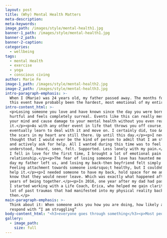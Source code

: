 ```yaml
---
layout: post
title: (Why) Mental Health Matters
meta-description:
meta-keywords:
image_path: /images/style/mental-health1.jpg
banner-1_path: /images/style/mental-health1.jpg
banner-2_path:
banner-2-caption:
categories:
  - wellbeing
tags:
  - mental Health
  - exercise
  - yoga
  - conscious civing
author: Marie Fe
image-1_path: /images/style/mental-health2.jpg
image-2_path: /images/style/mental-health3.jpg
intro-paragraph-emphasis: >-
  When I (Marie) was 24 years old, my father passed away. The months following
  this event have probably been the hardest, most emotional of my entire life.
intro-content_html: >-
  <p>Losing someone you love and have known since the day you were born is
  hurtful and feels completely surreal. Events like this can really mess with
  your mind and cause damage to your mental health without you even realising
  it.</p><p>As with any other event in life that throws you off course, you
  eventually learn to deal with it and move on. I certainly did, too &ndash; but
  the scars in my heart are still there. Up until this day.</p><p>I never
  thought that I would ever be the kind of person to admit that I am struggling
  and actively ask for help. All I wanted during this time was to feel
  understood, heard, seen, felt. Supported. Less lonely with my pain.</p><p>When
  I fell in love for the first time, I brought a lot of emotional pain into this
  relationship.</p><p>The fear of losing someone I love has haunted me since the
  day my father left us, and losing my back-then boyfriend felt simply horrible.
  Feeling attachment towards someone isn&rsquo;t healthy, but I couldn&rsquo;t
  help it.</p><p>I needed someone to have my back, hold space for me and let me
  know that they would never leave. Which was exactly what happened after 5
  years of being together.</p><p>In 2016, one year after my dad had passed away,
  I started working with a Life Coach, Erica, who helped me gain clarity on a
  lot of past traumas that had manifested into my physical reality back
  then.</p>
main-paragraph-emphasis: >-
  Think about it: When someone asks you how you are doing, how likely are you to
  respond with “I am struggling”
body-content_html: "<h3>everyone goes through something</h3><p>Most people struggle mentally at some point in their lives, and 99% of them aren&rsquo;t even aware of their own pain, as they are subconsciously not giving themselves permission to show &ldquo;weakness&rdquo; (aka how they TRULY feel on the inside). In today&rsquo;s society, we are - in most cases - pretending to be &ldquo;just fine&rdquo;.</p><p>Think about it: When someone asks you how you are doing, how likely are you to respond with &ldquo;I am struggling&rdquo; when you are going through a hard time? How likely are you to admit that things aren&rsquo;t all flowers, rainbows and sunshine?</p><p>Most of us suffer from traumas, in one way or another. Whether that&rsquo;s birth trauma, events in our childhoods that left scars in our hearts or a toxic relationship that made us lose trust in our friends and/ or significant others.&nbsp;</p><h3>how willing are you to open up and ask for help?&nbsp;</h3><p>Becoming aware of, working through and releasing those traumas is crucial in order to be able to live a life of emotional freedom. Healing is a journey that takes time and consistent effort.</p><p>I decided to put in the effort to release my pain. I was done with sabotaging myself, compensating my feeling of unworthiness through overachieving in my job and punishing myself through a lack of self-care because I simply felt like I didn&rsquo;t deserve to feel good.</p><p>If my father had to die way too early, who was I to live a happy life? That&rsquo;s not fair. And so I punished myself by working tirelessly until I quit my job and decided to make some big changes in my life.</p><p>In 2016 I left my job, applied for a master program in Barcelona and booked a 6-week holiday to Asia before my new life in Spain was going to start.</p><p>That&rsquo;s when I met someone who would change my view on life forever.</p><h3>love turned my world around</h3><p>You all know him, and I won&rsquo;t go into too much detail in regard to our love story for now :) . You can read more about how Jake and I met&nbsp;<a href=\"https://www.mariefeandjakesnow.com/blog/2018/12/14/our-love-story\">here.</a></p><p>1 year ago, the love of my life &amp; fianc&eacute; Jake and myself became something completely different. Because we realised that we didn&rsquo;t have to live an ordinary life. We had built something out of pure passion, endless love for life and each other. And a strong excitement to explore this beautiful planet we get to call our home.</p><p>So, we decided to start traveling full-time.&nbsp;</p><p>Not only did we invest all of our time, energy and attention into building our personal online brand, but worked incredibly hard to touch as many lives as possible. We wanted to be part of the change we wished to see in this world. All we wanted back then was being together 24/7, do what we love for a living and empower people all across the globe to fearlessly go after their dreams as well.&nbsp;</p><p>And so, we did. And the more our &ldquo;baby&rdquo; grew, the more time we spent in front of screens. The more we traveled, the less we were able to stick to our healthy routines of yoga, reading, journaling.&nbsp;</p><h3>2020: new life decisions and visions we want to manifest</h3><p>Now our goal is to get back on track in 2020. Stick to our routines, reach our new goals. I will definitely talk about our goals and how we define them in our stories in a next blog post.</p><p>In order to deal with our new life decisions, I started talking to my new life coach, Laura, a couple of months ago. Whenever I feel like I need advice from someone who has a neutral opinion about my life, I call her.</p><p>A life coach is offering guidance by clarifying and supporting the achievement of personal and professional goals. He or she is helping you to improve communication skills and establishing a work-life-balance in order to strengthen your mental health. But also finding your worth, working on your mental health as well as a sense of confidence and self-love.</p><p>Life is beautiful, but it can also be extremely overwhelming sometimes especially when you&rsquo;re trying to find a balance between your work, social life, self-care and everything in between. This is what Laura is helping me with. \uFEFF</p><h3>your dreams are worth pursuing</h3><p>Working with a life coach feels more aligned with me than seeing a therapist. I want someone to ask me questions that would help me find the answers within myself. Not someone who has read all the books, but still has no idea how I was actually feeling.</p><p>If you&rsquo;re struggling with your mental health, if you&rsquo;re going through a hard time, giving into self-sabotage and feel like you aren&rsquo;t worthy of living a life you love, don&rsquo;t be afraid to ask for help. Because your mental health matters.</p><p>That&rsquo;s why I thought I would share some great books Laura recommended to me as well as her details in case you&rsquo;re consider hiring someone to support you on your journey towards a more aligned and balanced life.</p><h3>books to read</h3><p><a href=\"https://www.amazon.de/gp/product/B00NTPC5GK/ref=as_li_ss_tl?ie=UTF8&amp;language=de_DE&amp;linkCode=sl1&amp;linkId=ffada430baaec3f34fef2e8f99bf8b30&amp;tag=lauraherde-21\">- The Power of vulnerability</a></p><p>-&nbsp;<a href=\"https://www.amazon.de/gp/product/178180933X/ref=as_li_ss_tl?ie=UTF8&amp;language=de_DE&amp;linkCode=sl1&amp;linkId=47d128af22d166280186c4ba7ae303a8&amp;tag=lauraherde-21\">The Universe has your back</a></p><p>-&nbsp;<a href=\"https://amzn.to/2C0Sf6k\">50 ways to yay</a>-&nbsp;</p><p><a href=\"https://www.amazon.de/gp/product/3492058736/ref=as_li_ss_tl?ie=UTF8&amp;language=de_&amp;linkCode=sl1&amp;linkId=649976911d40ac8552c0528e167adc6e&amp;tag=lauraherde-21\">Die Kunst des guten Lebens</a></p><p>If you&rsquo;re looking for a life coach, feel free to contact Laura directly, she is really awesome and know what she is doing, I can really recommend working with her :)</p><p>Laura Herde - Website:&nbsp;<a href=\"http://www.lauraherde.com/\">www.lauraherde.com</a>&nbsp;Coaching Programs:&nbsp;<a href=\"https://www.lauraherde.com/work-with-me\">https://www.lauraherde.com/work-with-me</a>&nbsp;Instagram: @<a href=\"https://www.instagram.com/laura.herde/\">laura.herde</a></p>"
gallery:
  - image_path:
    size: full
---
```


